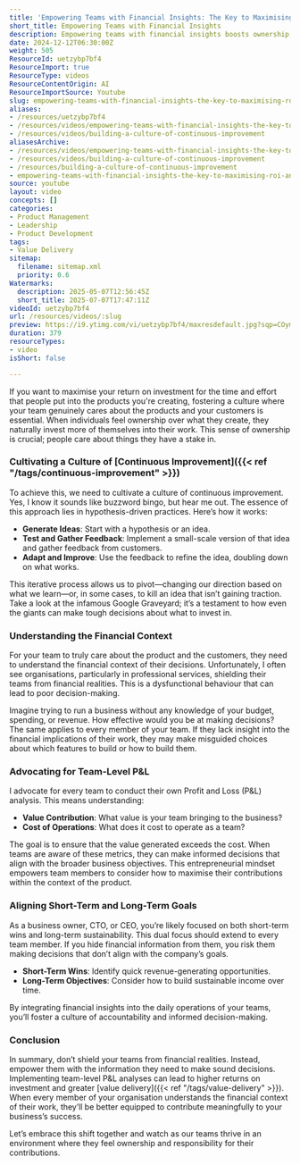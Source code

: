 ```yaml
---
title: 'Empowering Teams with Financial Insights: The Key to Maximising ROI and Fostering Ownership'
short_title: Empowering Teams with Financial Insights
description: Empowering teams with financial insights boosts ownership, informed decision-making, and ROI by aligning daily work with business goals through transparency and team-level P&L.
date: 2024-12-12T06:30:00Z
weight: 505
ResourceId: uetzybp7bf4
ResourceImport: true
ResourceType: videos
ResourceContentOrigin: AI
ResourceImportSource: Youtube
slug: empowering-teams-with-financial-insights-the-key-to-maximising-roi-and-fostering-ownership
aliases:
- /resources/uetzybp7bf4
- /resources/videos/empowering-teams-with-financial-insights-the-key-to-maximising-roi-and-fostering-ownership
- /resources/videos/building-a-culture-of-continuous-improvement
aliasesArchive:
- /resources/videos/empowering-teams-with-financial-insights-the-key-to-maximising-roi-and-fostering-ownership
- /resources/videos/building-a-culture-of-continuous-improvement
- /resources/building-a-culture-of-continuous-improvement
- empowering-teams-with-financial-insights-the-key-to-maximising-roi-and-fostering-ownership
source: youtube
layout: video
concepts: []
categories:
- Product Management
- Leadership
- Product Development
tags:
- Value Delivery
sitemap:
  filename: sitemap.xml
  priority: 0.6
Watermarks:
  description: 2025-05-07T12:56:45Z
  short_title: 2025-07-07T17:47:11Z
videoId: uetzybp7bf4
url: /resources/videos/:slug
preview: https://i9.ytimg.com/vi/uetzybp7bf4/maxresdefault.jpg?sqp=COymp7oG&rs=AOn4CLDpi1R2yDhrVuUC5OohAvFE7cnHTA
duration: 379
resourceTypes:
- video
isShort: false

---
```

If you want to maximise your return on investment for the time and effort that people put into the products you're creating, fostering a culture where your team genuinely cares about the products and your customers is essential. When individuals feel ownership over what they create, they naturally invest more of themselves into their work. This sense of ownership is crucial; people care about things they have a stake in.

### Cultivating a Culture of [Continuous Improvement]({{< ref "/tags/continuous-improvement" >}})

To achieve this, we need to cultivate a culture of continuous improvement. Yes, I know it sounds like buzzword bingo, but hear me out. The essence of this approach lies in hypothesis-driven practices. Here’s how it works:

- **Generate Ideas**: Start with a hypothesis or an idea.
- **Test and Gather Feedback**: Implement a small-scale version of that idea and gather feedback from customers.
- **Adapt and Improve**: Use the feedback to refine the idea, doubling down on what works.

This iterative process allows us to pivot—changing our direction based on what we learn—or, in some cases, to kill an idea that isn’t gaining traction. Take a look at the infamous Google Graveyard; it’s a testament to how even the giants can make tough decisions about what to invest in.

### Understanding the Financial Context

For your team to truly care about the product and the customers, they need to understand the financial context of their decisions. Unfortunately, I often see organisations, particularly in professional services, shielding their teams from financial realities. This is a dysfunctional behaviour that can lead to poor decision-making.

Imagine trying to run a business without any knowledge of your budget, spending, or revenue. How effective would you be at making decisions? The same applies to every member of your team. If they lack insight into the financial implications of their work, they may make misguided choices about which features to build or how to build them.

### Advocating for Team-Level P&L

I advocate for every team to conduct their own Profit and Loss (P&L) analysis. This means understanding:

- **Value Contribution**: What value is your team bringing to the business?
- **Cost of Operations**: What does it cost to operate as a team?

The goal is to ensure that the value generated exceeds the cost. When teams are aware of these metrics, they can make informed decisions that align with the broader business objectives. This entrepreneurial mindset empowers team members to consider how to maximise their contributions within the context of the product.

### Aligning Short-Term and Long-Term Goals

As a business owner, CTO, or CEO, you’re likely focused on both short-term wins and long-term sustainability. This dual focus should extend to every team member. If you hide financial information from them, you risk them making decisions that don’t align with the company’s goals.

- **Short-Term Wins**: Identify quick revenue-generating opportunities.
- **Long-Term Objectives**: Consider how to build sustainable income over time.

By integrating financial insights into the daily operations of your teams, you’ll foster a culture of accountability and informed decision-making. 

### Conclusion

In summary, don’t shield your teams from financial realities. Instead, empower them with the information they need to make sound decisions. Implementing team-level P&L analyses can lead to higher returns on investment and greater [value delivery]({{< ref "/tags/value-delivery" >}}). When every member of your organisation understands the financial context of their work, they’ll be better equipped to contribute meaningfully to your business’s success. 

Let’s embrace this shift together and watch as our teams thrive in an environment where they feel ownership and responsibility for their contributions.
